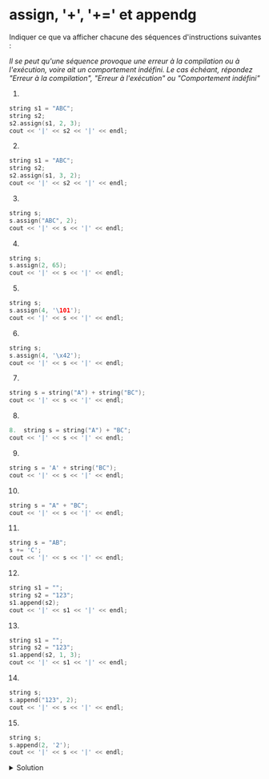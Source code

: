 # assign, '+', '+=' et appendg

Indiquer ce que va afficher chacune des séquences d'instructions suivantes : 

_Il se peut qu'une séquence provoque une erreur à la compilation ou à l'exécution, voire ait un comportement indéfini. Le cas échéant, répondez "Erreur à la compilation", "Erreur à l'exécution" ou "Comportement indéfini"_




1.
~~~cpp
string s1 = "ABC";
string s2;
s2.assign(s1, 2, 3);
cout << '|' << s2 << '|' << endl;
~~~

2.
~~~cpp
string s1 = "ABC";
string s2;
s2.assign(s1, 3, 2);
cout << '|' << s2 << '|' << endl;
~~~

3.	
~~~cpp
string s;
s.assign("ABC", 2);
cout << '|' << s << '|' << endl;
~~~

4.	
~~~cpp
string s;
s.assign(2, 65);
cout << '|' << s << '|' << endl;
~~~

5.	
~~~cpp
string s;
s.assign(4, '\101');
cout << '|' << s << '|' << endl;
~~~

6.	
~~~cpp
string s;
s.assign(4, '\x42');
cout << '|' << s << '|' << endl;
~~~

7.	
~~~cpp
string s = string("A") + string("BC");
cout << '|' << s << '|' << endl;
~~~

8.	
~~~cpp
8.	string s = string("A") + "BC";
cout << '|' << s << '|' << endl;
~~~

9.	
~~~cpp
string s = 'A' + string("BC");
cout << '|' << s << '|' << endl;
~~~

10.	
~~~cpp
string s = "A" + "BC";
cout << '|' << s << '|' << endl;
~~~

11.	
~~~cpp
string s = "AB";
s += 'C';
cout << '|' << s << '|' << endl;
~~~

12.	
~~~cpp
string s1 = "";
string s2 = "123";
s1.append(s2);
cout << '|' << s1 << '|' << endl;
~~~

13.	
~~~cpp
string s1 = "";
string s2 = "123";
s1.append(s2, 1, 3);
cout << '|' << s1 << '|' << endl;
~~~

14.	
~~~cpp
string s;
s.append("123", 2);
cout << '|' << s << '|' << endl;
~~~

15.	
~~~cpp
string s;
s.append(2, '2');
cout << '|' << s << '|' << endl;
~~~


<details>
<summary>Solution</summary>

1.	|C|
2.	||
3.	|AB|
4.	|AA|
5.	|AAAA|
6.	|BBBB|
7.	|ABC|
8.	|ABC|
9.	|ABC|
10.	Erreur à la compilation
11.	|ABC|
12.	|123|
13.	|23|
14.	|12|
15.	|22|


</details>